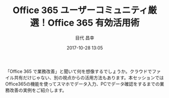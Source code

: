 ﻿---
title: Office 365 ユーザーコミュニティ厳選！Office 365 有効活用術
description: "Office 365 ユーザーコミュニティ厳選！Office 365 有効活用術"
date: 2017-10-28 13:05
sessionlevel: 50
author: "目代 昌幸"
category: sessions
---
「Office 365 で業務改善」と聞いて何を想像するでしょうか。クラウドでファイル共有だけじゃない、別の視点からの活用方法もあります。本セッションではOffice365の機能を使ってスマホでデータ入力、PCでデータ確認をするまでの業務改善の実例をご紹介します。
